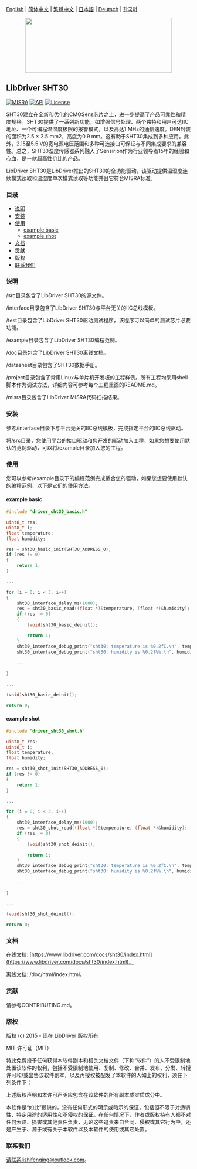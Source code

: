 [English](/README.md) | [ 简体中文](/README_zh-Hans.md) | [繁體中文](/README_zh-Hant.md) | [日本語](/README_ja.md) | [Deutsch](/README_de.md) | [한국어](/README_ko.md)

<div align=center>
<img src="/doc/image/logo.svg" width="400" height="150"/>
</div>

## LibDriver SHT30

[![MISRA](https://img.shields.io/badge/misra-compliant-brightgreen.svg)](/misra/README.md) [![API](https://img.shields.io/badge/api-reference-blue.svg)](https://www.libdriver.com/docs/sht30/index.html) [![License](https://img.shields.io/badge/license-MIT-brightgreen.svg)](/LICENSE)

SHT30建立在全新和优化的CMOSens芯片之上，进一步提高了产品可靠性和精度规格。SHT30提供了一系列新功能，如增强信号处理、两个独特和用户可选IIC地址、一个可编程温湿度极限的报警模式，以及高达1 MHz的通信速度。DFN封装的面积为2.5 × 2.5 mm2，高度为0.9 mm。这有助于SHT30集成到多种应用。此外，2.15至5.5 V的宽电源电压范围和多种可选接口可保证与不同集成要求的兼容性。总之，SHT30湿度传感器系列融入了Sensirion作为行业领导者15年的经验和心血，是一款超高性价比的产品。

LibDriver SHT30是LibDriver推出的SHT30的全功能驱动，该驱动提供温湿度连续模式读取和温湿度单次模式读取等功能并且它符合MISRA标准。

### 目录

  - [说明](#说明)
  - [安装](#安装)
  - [使用](#使用)
    - [example basic](#example-basic)
    - [example shot](#example-shot)
  - [文档](#文档)
  - [贡献](#贡献)
  - [版权](#版权)
  - [联系我们](#联系我们)

### 说明

/src目录包含了LibDriver SHT30的源文件。

/interface目录包含了LibDriver SHT30与平台无关的IIC总线模板。

/test目录包含了LibDriver SHT30驱动测试程序，该程序可以简单的测试芯片必要功能。

/example目录包含了LibDriver SHT30编程范例。

/doc目录包含了LibDriver SHT30离线文档。

/datasheet目录包含了SHT30数据手册。

/project目录包含了常用Linux与单片机开发板的工程样例。所有工程均采用shell脚本作为调试方法，详细内容可参考每个工程里面的README.md。

/misra目录包含了LibDriver MISRA代码扫描结果。

### 安装

参考/interface目录下与平台无关的IIC总线模板，完成指定平台的IIC总线驱动。

将/src目录，您使用平台的接口驱动和您开发的驱动加入工程，如果您想要使用默认的范例驱动，可以将/example目录加入您的工程。

### 使用

您可以参考/example目录下的编程范例完成适合您的驱动，如果您想要使用默认的编程范例，以下是它们的使用方法。

#### example basic

```C
#include "driver_sht30_basic.h"

uint8_t res;
uint8_t i;
float temperature;
float humidity;

res = sht30_basic_init(SHT30_ADDRESS_0);
if (res != 0)
{
    return 1;
}

...

for (i = 0; i < 3; i++)
{
    sht30_interface_delay_ms(1000);
    res = sht30_basic_read((float *)&temperature, (float *)&humidity);
    if (res != 0)
    {
        (void)sht30_basic_deinit();

        return 1;
    }
    sht30_interface_debug_print("sht30: temperature is %0.2fC.\n", temperature);
    sht30_interface_debug_print("sht30: humidity is %0.2f%%.\n", humidity);
    
    ...
    
}

...

(void)sht30_basic_deinit();

return 0;
```

#### example shot

```C
#include "driver_sht30_shot.h"

uint8_t res;
uint8_t i;
float temperature;
float humidity;

res = sht30_shot_init(SHT30_ADDRESS_0);
if (res != 0)
{
    return 1;
}

...

for (i = 0; i < 3; i++)
{
    sht30_interface_delay_ms(1000);
    res = sht30_shot_read((float *)&temperature, (float *)&humidity);
    if (res != 0)
    {
        (void)sht30_shot_deinit();

        return 1;
    }
    sht30_interface_debug_print("sht30: temperature is %0.2fC.\n", temperature);
    sht30_interface_debug_print("sht30: humidity is %0.2f%%.\n", humidity);
    
    ...
    
}

...

(void)sht30_shot_deinit();

return 0;
```

### 文档

在线文档: [https://www.libdriver.com/docs/sht30/index.html](https://www.libdriver.com/docs/sht30/index.html)。

离线文档: /doc/html/index.html。

### 贡献

请参考CONTRIBUTING.md。

### 版权

版权 (c) 2015 - 现在 LibDriver 版权所有

MIT 许可证（MIT）

特此免费授予任何获得本软件副本和相关文档文件（下称“软件”）的人不受限制地处置该软件的权利，包括不受限制地使用、复制、修改、合并、发布、分发、转授许可和/或出售该软件副本，以及再授权被配发了本软件的人如上的权利，须在下列条件下：

上述版权声明和本许可声明应包含在该软件的所有副本或实质成分中。

本软件是“如此”提供的，没有任何形式的明示或暗示的保证，包括但不限于对适销性、特定用途的适用性和不侵权的保证。在任何情况下，作者或版权持有人都不对任何索赔、损害或其他责任负责，无论这些追责来自合同、侵权或其它行为中，还是产生于、源于或有关于本软件以及本软件的使用或其它处置。

### 联系我们

请联系lishifenging@outlook.com。